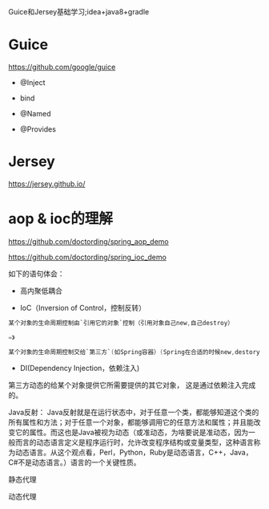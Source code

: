 Guice和Jersey基础学习;idea+java8+gradle

# Guice

https://github.com/google/guice

* @Inject

* bind

* @Named

* @Provides

# Jersey
 
https://jersey.github.io/


# aop & ioc的理解

https://github.com/doctording/spring_aop_demo

https://github.com/doctording/spring_ioc_demo

如下的语句体会：

* 高内聚低耦合

* IoC（Inversion of Control，控制反转）

```java
某个对象的生命周期控制由`引用它的对象`控制（引用对象自己new,自己destroy）

=》

某个对象的生命周期控制交给`第三方`(如Spring容器）(Spring在合适的时候new,destory)
```

* DI(Dependency Injection，依赖注入)

第三方动态的给某个对象提供它所需要提供的其它对象， 这是通过依赖注入完成的。

Java反射： Java反射就是在运行状态中，对于任意一个类，都能够知道这个类的所有属性和方法；对于任意一个对象，都能够调用它的任意方法和属性；并且能改变它的属性。而这也是Java被视为动态（或准动态，为啥要说是准动态，因为一般而言的动态语言定义是程序运行时，允许改变程序结构或变量类型，这种语言称为动态语言。从这个观点看，Perl，Python，Ruby是动态语言，C++，Java，C#不是动态语言。）语言的一个关键性质。

静态代理

动态代理